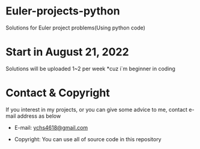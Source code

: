 # Euler-projects-python
Solutions for Euler project problems(Using python code)

# Start in August 21, 2022
Solutions will be uploaded 1~2 per week
*cuz i`m beginner in coding

# Contact & Copyright
If you interest in my projects, or you can give some advice to me, contact e-mail address as below
 
* E-mail: ychs4618@gmail.com

* Copyright: You can use all of source code in this repository
